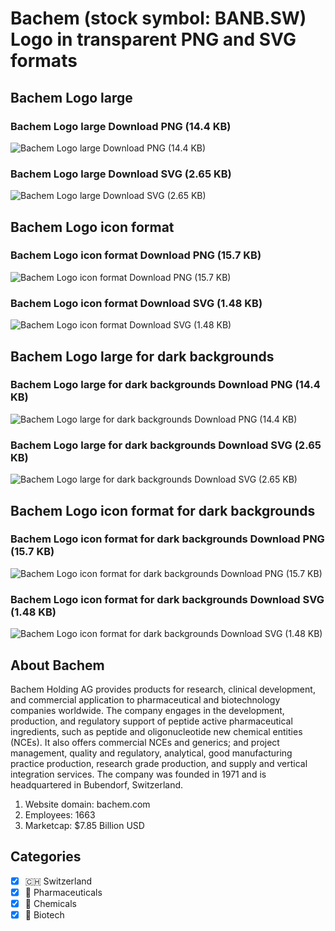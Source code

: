 # Bachem (stock symbol: BANB.SW) Logo in transparent PNG and SVG formats

## Bachem Logo large

### Bachem Logo large Download PNG (14.4 KB)

![Bachem Logo large Download PNG (14.4 KB)](/img/orig/BANB.SW_BIG-cb5f591d.png)

### Bachem Logo large Download SVG (2.65 KB)

![Bachem Logo large Download SVG (2.65 KB)](/img/orig/BANB.SW_BIG-eac943cb.svg)

## Bachem Logo icon format

### Bachem Logo icon format Download PNG (15.7 KB)

![Bachem Logo icon format Download PNG (15.7 KB)](/img/orig/BANB.SW-5ce9fcfc.png)

### Bachem Logo icon format Download SVG (1.48 KB)

![Bachem Logo icon format Download SVG (1.48 KB)](/img/orig/BANB.SW-87eeb8cc.svg)

## Bachem Logo large for dark backgrounds

### Bachem Logo large for dark backgrounds Download PNG (14.4 KB)

![Bachem Logo large for dark backgrounds Download PNG (14.4 KB)](/img/orig/BANB.SW_BIG.D-6220c60c.png)

### Bachem Logo large for dark backgrounds Download SVG (2.65 KB)

![Bachem Logo large for dark backgrounds Download SVG (2.65 KB)](/img/orig/BANB.SW_BIG.D-178ceed8.svg)

## Bachem Logo icon format for dark backgrounds

### Bachem Logo icon format for dark backgrounds Download PNG (15.7 KB)

![Bachem Logo icon format for dark backgrounds Download PNG (15.7 KB)](/img/orig/BANB.SW.D-34303f23.png)

### Bachem Logo icon format for dark backgrounds Download SVG (1.48 KB)

![Bachem Logo icon format for dark backgrounds Download SVG (1.48 KB)](/img/orig/BANB.SW.D-d8ca7219.svg)

## About Bachem

Bachem Holding AG provides products for research, clinical development, and commercial application to pharmaceutical and biotechnology companies worldwide. The company engages in the development, production, and regulatory support of peptide active pharmaceutical ingredients, such as peptide and oligonucleotide new chemical entities (NCEs). It also offers commercial NCEs and generics; and project management, quality and regulatory, analytical, good manufacturing practice production, research grade production, and supply and vertical integration services. The company was founded in 1971 and is headquartered in Bubendorf, Switzerland.

1. Website domain: bachem.com
2. Employees: 1663
3. Marketcap: $7.85 Billion USD


## Categories
- [x] 🇨🇭 Switzerland
- [x] 💊 Pharmaceuticals
- [x] 🧪 Chemicals
- [x] 🧬 Biotech
